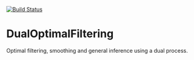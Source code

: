 [![Build Status](https://travis-ci.org/konkam/DualOptimalFiltering.jl.svg?branch=master)](https://travis-ci.org/konkam/DualOptimalFiltering.jl.svg?branch=master)

# DualOptimalFiltering

Optimal filtering, smoothing and general inference using a dual process.
